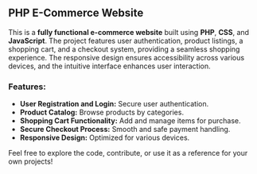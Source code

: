 ## **PHP E-Commerce Website**

This is a **fully functional e-commerce website** built using **PHP**, **CSS**, and **JavaScript**. The project features user authentication, product listings, a shopping cart, and a checkout system, providing a seamless shopping experience. The responsive design ensures accessibility across various devices, and the intuitive interface enhances user interaction.

### **Features:**
- **User Registration and Login:** Secure user authentication.
- **Product Catalog:** Browse products by categories.
- **Shopping Cart Functionality:** Add and manage items for purchase.
- **Secure Checkout Process:** Smooth and safe payment handling.
- **Responsive Design:** Optimized for various devices.

Feel free to explore the code, contribute, or use it as a reference for your own projects!

